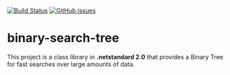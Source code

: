 [![Build Status](https://www.travis-ci.org/eduardojonssen/binary-search-tree.svg?branch=master)](https://www.travis-ci.org/eduardojonssen/binary-search-tree)
[![GitHub issues](https://img.shields.io/github/issues/eduardojonssen/binary-search-tree.svg)](https://github.com/eduardojonssen/binary-search-tree/issues)

# binary-search-tree

This project is a class library in **.netstandard 2.0** that provides a Binary Tree for fast searches over large amounts of data.
